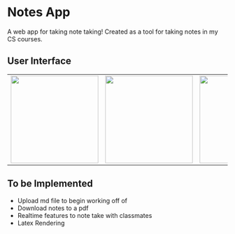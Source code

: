 # Notes App

A web app for taking note taking! Created as a tool for taking notes in my CS courses. 

## User Interface

<table align="center">
    <tr>
        <td>
            <img src="imghere" width="200px">
        </td>
        <td>
            <img src="imghere" width="200px">
        </td>
        <td>
            <img src="imghere" width="200px">
        </td>
    </tr>
</table>

## To be Implemented
- Upload md file to begin working off of
- Download notes to a pdf
- Realtime features to note take with classmates
- Latex Rendering
